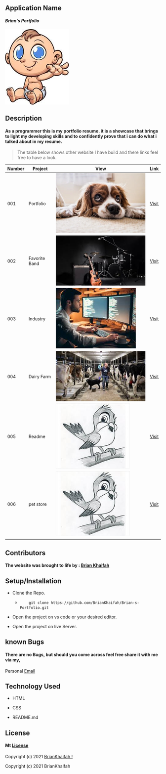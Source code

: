 ## **Application Name**
#### _Brian's Portfolio_

![Portfolio](img/kenya.jpeg)

## **Description**
#### As a programmer this is my portfolio resume. it is a showcase that brings to light my developing skills and to confidently prove that i can do what i talked about in my resume.


>The table below shows other website I have build and there links feel free to have a look.

| Number | Project | View | Link |
| ---   |  ---     | ---  | --- |
| 001 | Portfolio  | ![img](img/pet.webp) | [Visit](https://briankhaifah.github.io/Brian-s-Portfolio/)
| 002 | Favorite Band  | ![img](img/band.jpeg) | [Visit](https://briankhaifah.github.io/Facion-Industry/)
| 003 | Industry  | ![img](img/g1.jpeg) | [Visit](https://briankhaifah.github.io/Facion-Industry/)
| 004 | Dairy Farm  | ![img](img/frm.jpeg) | [Visit](https://briankhaifah.github.io/Facion-Industry/)
| 005 | Readme  | ![img](img/read.jpeg) | [Visit](https://briankhaifah.github.io/Facion-Industry/)
| 006 | pet store  | ![img](img/read.jpeg) | [Visit](https://briankhaifah.github.io/Facion-Industry/)
|       |        |       |

## **Contributors**
#### The website was brought to life by : [**Brian Khaifah**](https://moringaschool.com/)


## **Setup/Installation**
* Clone the Repo.
    * ```
          git clone https://github.com/BrianKhaifah/Brian-s-Portfolio.git

      ```
* Open the project on vs code or your desired editor.

* Open the project on live Server.



##  **known Bugs**
#### There are no Bugs, but should you come across feel free share it with me via my,

Personal
[Email](brian.obuom@student.moringaschool.com)

## **Technology Used**
 * HTML

* CSS

* README.md


## **License**

#### Mt [**License**](https://choosealicense.com/licenses/mit/)

Copyright (c) 2021 [BrianKhaifah !]()


Copyright (c) 2021 BrianKhaifah

